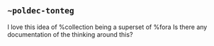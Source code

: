 ## `~poldec-tonteg`
I love this idea of %collection being a superset of %fora Is there any documentation of the thinking around this?
